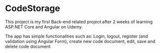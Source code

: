 # CodeStorage
This project is my first Back-end related project after 2 weeks of learning ASP.NET Core and Angular on Udemy.

The app has simple functionalities such as: Login, logout, register (and validation using Angular Form), create new code document, edit, save and delete code document
